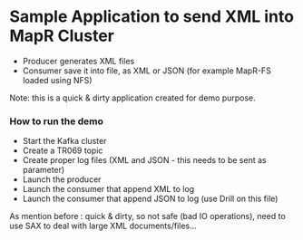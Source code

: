 # Sample Application to send XML into MapR Cluster

* Producer generates XML files
* Consumer save it into file, as XML or JSON (for example MapR-FS loaded using NFS)

Note: this is a quick & dirty application created for demo purpose.

### How to run the demo

* Start the Kafka cluster
* Create a TR069 topic
* Create proper log files (XML and JSON - this needs to be sent as parameter)
* Launch the producer
* Launch the consumer that append XML to log
* Launch the consumer that append JSON to log (use Drill on this file)

As mention before : quick & dirty, so not safe (bad IO operations), need to use SAX to deal with large XML documents/files...
